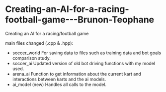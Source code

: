 # Creating-an-AI-for-a-racing-football-game---Brunon-Teophane
Creating an AI for a racing/football game

main files changed (.cpp & .hpp):
- soccer_world
For saving data to files such as training data and bot goals comparison study.
- soccer_ai
Updated version of old bot driving functions with my model used.
- arena_ai
Function to get information about the current kart and interactions between karts and the ai models.
- ai_model (new)
Handles all calls to the model.
